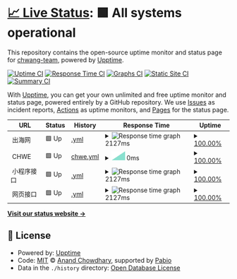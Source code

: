 # [📈 Live Status](https://status.chwang.com): <!--live status--> **🟩 All systems operational**

This repository contains the open-source uptime monitor and status page for [chwang-team](https://status.chwang.com), powered by [Upptime](https://github.com/upptime/upptime).

[![Uptime CI](https://github.com/chwang-team/status/workflows/Uptime%20CI/badge.svg)](https://github.com/chwang-team/status/actions?query=workflow%3A%22Uptime+CI%22)
[![Response Time CI](https://github.com/chwang-team/status/workflows/Response%20Time%20CI/badge.svg)](https://github.com/chwang-team/status/actions?query=workflow%3A%22Response+Time+CI%22)
[![Graphs CI](https://github.com/chwang-team/status/workflows/Graphs%20CI/badge.svg)](https://github.com/chwang-team/status/actions?query=workflow%3A%22Graphs+CI%22)
[![Static Site CI](https://github.com/chwang-team/status/workflows/Static%20Site%20CI/badge.svg)](https://github.com/chwang-team/status/actions?query=workflow%3A%22Static+Site+CI%22)
[![Summary CI](https://github.com/chwang-team/status/workflows/Summary%20CI/badge.svg)](https://github.com/chwang-team/status/actions?query=workflow%3A%22Summary+CI%22)

With [Upptime](https://upptime.js.org), you can get your own unlimited and free uptime monitor and status page, powered entirely by a GitHub repository. We use [Issues](https://github.com/chwang-team/status/issues) as incident reports, [Actions](https://github.com/chwang-team/status/actions) as uptime monitors, and [Pages](https://status.chwang.com) for the status page.

<!--start: status pages-->
<!-- This summary is generated by Upptime (https://github.com/upptime/upptime) -->
<!-- Do not edit this manually, your changes will be overwritten -->
<!-- prettier-ignore -->
| URL | Status | History | Response Time | Uptime |
| --- | ------ | ------- | ------------- | ------ |
| <img alt="" src="https://icons.duckduckgo.com/ip3/null.ico" height="13"> 出海网 | 🟩 Up | [.yml](https://github.com/chwang-team/status/commits/HEAD/history/.yml) | <details><summary><img alt="Response time graph" src="./graphs//response-time-week.png" height="20"> 2127ms</summary><br><a href="https://status.chwang.com/history/"><img alt="Response time 1526" src="https://img.shields.io/endpoint?url=https%3A%2F%2Fraw.githubusercontent.com%2Fchwang-team%2Fstatus%2FHEAD%2Fapi%2F%2Fresponse-time.json"></a><br><a href="https://status.chwang.com/history/"><img alt="24-hour response time 0" src="https://img.shields.io/endpoint?url=https%3A%2F%2Fraw.githubusercontent.com%2Fchwang-team%2Fstatus%2FHEAD%2Fapi%2F%2Fresponse-time-day.json"></a><br><a href="https://status.chwang.com/history/"><img alt="7-day response time 2127" src="https://img.shields.io/endpoint?url=https%3A%2F%2Fraw.githubusercontent.com%2Fchwang-team%2Fstatus%2FHEAD%2Fapi%2F%2Fresponse-time-week.json"></a><br><a href="https://status.chwang.com/history/"><img alt="30-day response time 1526" src="https://img.shields.io/endpoint?url=https%3A%2F%2Fraw.githubusercontent.com%2Fchwang-team%2Fstatus%2FHEAD%2Fapi%2F%2Fresponse-time-month.json"></a><br><a href="https://status.chwang.com/history/"><img alt="1-year response time 1526" src="https://img.shields.io/endpoint?url=https%3A%2F%2Fraw.githubusercontent.com%2Fchwang-team%2Fstatus%2FHEAD%2Fapi%2F%2Fresponse-time-year.json"></a></details> | <details><summary><a href="https://status.chwang.com/history/">100.00%</a></summary><a href="https://status.chwang.com/history/"><img alt="All-time uptime 53.78%" src="https://img.shields.io/endpoint?url=https%3A%2F%2Fraw.githubusercontent.com%2Fchwang-team%2Fstatus%2FHEAD%2Fapi%2F%2Fuptime.json"></a><br><a href="https://status.chwang.com/history/"><img alt="24-hour uptime 100.00%" src="https://img.shields.io/endpoint?url=https%3A%2F%2Fraw.githubusercontent.com%2Fchwang-team%2Fstatus%2FHEAD%2Fapi%2F%2Fuptime-day.json"></a><br><a href="https://status.chwang.com/history/"><img alt="7-day uptime 100.00%" src="https://img.shields.io/endpoint?url=https%3A%2F%2Fraw.githubusercontent.com%2Fchwang-team%2Fstatus%2FHEAD%2Fapi%2F%2Fuptime-week.json"></a><br><a href="https://status.chwang.com/history/"><img alt="30-day uptime 99.95%" src="https://img.shields.io/endpoint?url=https%3A%2F%2Fraw.githubusercontent.com%2Fchwang-team%2Fstatus%2FHEAD%2Fapi%2F%2Fuptime-month.json"></a><br><a href="https://status.chwang.com/history/"><img alt="1-year uptime 53.78%" src="https://img.shields.io/endpoint?url=https%3A%2F%2Fraw.githubusercontent.com%2Fchwang-team%2Fstatus%2FHEAD%2Fapi%2F%2Fuptime-year.json"></a></details>
| <img alt="" src="https://icons.duckduckgo.com/ip3/null.ico" height="13"> CHWE | 🟩 Up | [chwe.yml](https://github.com/chwang-team/status/commits/HEAD/history/chwe.yml) | <details><summary><img alt="Response time graph" src="./graphs/chwe/response-time-week.png" height="20"> 0ms</summary><br><a href="https://status.chwang.com/history/chwe"><img alt="Response time 1733" src="https://img.shields.io/endpoint?url=https%3A%2F%2Fraw.githubusercontent.com%2Fchwang-team%2Fstatus%2FHEAD%2Fapi%2Fchwe%2Fresponse-time.json"></a><br><a href="https://status.chwang.com/history/chwe"><img alt="24-hour response time 0" src="https://img.shields.io/endpoint?url=https%3A%2F%2Fraw.githubusercontent.com%2Fchwang-team%2Fstatus%2FHEAD%2Fapi%2Fchwe%2Fresponse-time-day.json"></a><br><a href="https://status.chwang.com/history/chwe"><img alt="7-day response time 0" src="https://img.shields.io/endpoint?url=https%3A%2F%2Fraw.githubusercontent.com%2Fchwang-team%2Fstatus%2FHEAD%2Fapi%2Fchwe%2Fresponse-time-week.json"></a><br><a href="https://status.chwang.com/history/chwe"><img alt="30-day response time 1733" src="https://img.shields.io/endpoint?url=https%3A%2F%2Fraw.githubusercontent.com%2Fchwang-team%2Fstatus%2FHEAD%2Fapi%2Fchwe%2Fresponse-time-month.json"></a><br><a href="https://status.chwang.com/history/chwe"><img alt="1-year response time 1733" src="https://img.shields.io/endpoint?url=https%3A%2F%2Fraw.githubusercontent.com%2Fchwang-team%2Fstatus%2FHEAD%2Fapi%2Fchwe%2Fresponse-time-year.json"></a></details> | <details><summary><a href="https://status.chwang.com/history/chwe">100.00%</a></summary><a href="https://status.chwang.com/history/chwe"><img alt="All-time uptime 53.78%" src="https://img.shields.io/endpoint?url=https%3A%2F%2Fraw.githubusercontent.com%2Fchwang-team%2Fstatus%2FHEAD%2Fapi%2Fchwe%2Fuptime.json"></a><br><a href="https://status.chwang.com/history/chwe"><img alt="24-hour uptime 100.00%" src="https://img.shields.io/endpoint?url=https%3A%2F%2Fraw.githubusercontent.com%2Fchwang-team%2Fstatus%2FHEAD%2Fapi%2Fchwe%2Fuptime-day.json"></a><br><a href="https://status.chwang.com/history/chwe"><img alt="7-day uptime 100.00%" src="https://img.shields.io/endpoint?url=https%3A%2F%2Fraw.githubusercontent.com%2Fchwang-team%2Fstatus%2FHEAD%2Fapi%2Fchwe%2Fuptime-week.json"></a><br><a href="https://status.chwang.com/history/chwe"><img alt="30-day uptime 99.95%" src="https://img.shields.io/endpoint?url=https%3A%2F%2Fraw.githubusercontent.com%2Fchwang-team%2Fstatus%2FHEAD%2Fapi%2Fchwe%2Fuptime-month.json"></a><br><a href="https://status.chwang.com/history/chwe"><img alt="1-year uptime 53.78%" src="https://img.shields.io/endpoint?url=https%3A%2F%2Fraw.githubusercontent.com%2Fchwang-team%2Fstatus%2FHEAD%2Fapi%2Fchwe%2Fuptime-year.json"></a></details>
| <img alt="" src="https://icons.duckduckgo.com/ip3/null.ico" height="13"> 小程序接口 | 🟩 Up | [.yml](https://github.com/chwang-team/status/commits/HEAD/history/.yml) | <details><summary><img alt="Response time graph" src="./graphs//response-time-week.png" height="20"> 2127ms</summary><br><a href="https://status.chwang.com/history/"><img alt="Response time 1526" src="https://img.shields.io/endpoint?url=https%3A%2F%2Fraw.githubusercontent.com%2Fchwang-team%2Fstatus%2FHEAD%2Fapi%2F%2Fresponse-time.json"></a><br><a href="https://status.chwang.com/history/"><img alt="24-hour response time 0" src="https://img.shields.io/endpoint?url=https%3A%2F%2Fraw.githubusercontent.com%2Fchwang-team%2Fstatus%2FHEAD%2Fapi%2F%2Fresponse-time-day.json"></a><br><a href="https://status.chwang.com/history/"><img alt="7-day response time 2127" src="https://img.shields.io/endpoint?url=https%3A%2F%2Fraw.githubusercontent.com%2Fchwang-team%2Fstatus%2FHEAD%2Fapi%2F%2Fresponse-time-week.json"></a><br><a href="https://status.chwang.com/history/"><img alt="30-day response time 1526" src="https://img.shields.io/endpoint?url=https%3A%2F%2Fraw.githubusercontent.com%2Fchwang-team%2Fstatus%2FHEAD%2Fapi%2F%2Fresponse-time-month.json"></a><br><a href="https://status.chwang.com/history/"><img alt="1-year response time 1526" src="https://img.shields.io/endpoint?url=https%3A%2F%2Fraw.githubusercontent.com%2Fchwang-team%2Fstatus%2FHEAD%2Fapi%2F%2Fresponse-time-year.json"></a></details> | <details><summary><a href="https://status.chwang.com/history/">100.00%</a></summary><a href="https://status.chwang.com/history/"><img alt="All-time uptime 53.78%" src="https://img.shields.io/endpoint?url=https%3A%2F%2Fraw.githubusercontent.com%2Fchwang-team%2Fstatus%2FHEAD%2Fapi%2F%2Fuptime.json"></a><br><a href="https://status.chwang.com/history/"><img alt="24-hour uptime 100.00%" src="https://img.shields.io/endpoint?url=https%3A%2F%2Fraw.githubusercontent.com%2Fchwang-team%2Fstatus%2FHEAD%2Fapi%2F%2Fuptime-day.json"></a><br><a href="https://status.chwang.com/history/"><img alt="7-day uptime 100.00%" src="https://img.shields.io/endpoint?url=https%3A%2F%2Fraw.githubusercontent.com%2Fchwang-team%2Fstatus%2FHEAD%2Fapi%2F%2Fuptime-week.json"></a><br><a href="https://status.chwang.com/history/"><img alt="30-day uptime 99.95%" src="https://img.shields.io/endpoint?url=https%3A%2F%2Fraw.githubusercontent.com%2Fchwang-team%2Fstatus%2FHEAD%2Fapi%2F%2Fuptime-month.json"></a><br><a href="https://status.chwang.com/history/"><img alt="1-year uptime 53.78%" src="https://img.shields.io/endpoint?url=https%3A%2F%2Fraw.githubusercontent.com%2Fchwang-team%2Fstatus%2FHEAD%2Fapi%2F%2Fuptime-year.json"></a></details>
| <img alt="" src="https://icons.duckduckgo.com/ip3/null.ico" height="13"> 网页接口 | 🟩 Up | [.yml](https://github.com/chwang-team/status/commits/HEAD/history/.yml) | <details><summary><img alt="Response time graph" src="./graphs//response-time-week.png" height="20"> 2127ms</summary><br><a href="https://status.chwang.com/history/"><img alt="Response time 1526" src="https://img.shields.io/endpoint?url=https%3A%2F%2Fraw.githubusercontent.com%2Fchwang-team%2Fstatus%2FHEAD%2Fapi%2F%2Fresponse-time.json"></a><br><a href="https://status.chwang.com/history/"><img alt="24-hour response time 0" src="https://img.shields.io/endpoint?url=https%3A%2F%2Fraw.githubusercontent.com%2Fchwang-team%2Fstatus%2FHEAD%2Fapi%2F%2Fresponse-time-day.json"></a><br><a href="https://status.chwang.com/history/"><img alt="7-day response time 2127" src="https://img.shields.io/endpoint?url=https%3A%2F%2Fraw.githubusercontent.com%2Fchwang-team%2Fstatus%2FHEAD%2Fapi%2F%2Fresponse-time-week.json"></a><br><a href="https://status.chwang.com/history/"><img alt="30-day response time 1526" src="https://img.shields.io/endpoint?url=https%3A%2F%2Fraw.githubusercontent.com%2Fchwang-team%2Fstatus%2FHEAD%2Fapi%2F%2Fresponse-time-month.json"></a><br><a href="https://status.chwang.com/history/"><img alt="1-year response time 1526" src="https://img.shields.io/endpoint?url=https%3A%2F%2Fraw.githubusercontent.com%2Fchwang-team%2Fstatus%2FHEAD%2Fapi%2F%2Fresponse-time-year.json"></a></details> | <details><summary><a href="https://status.chwang.com/history/">100.00%</a></summary><a href="https://status.chwang.com/history/"><img alt="All-time uptime 53.78%" src="https://img.shields.io/endpoint?url=https%3A%2F%2Fraw.githubusercontent.com%2Fchwang-team%2Fstatus%2FHEAD%2Fapi%2F%2Fuptime.json"></a><br><a href="https://status.chwang.com/history/"><img alt="24-hour uptime 100.00%" src="https://img.shields.io/endpoint?url=https%3A%2F%2Fraw.githubusercontent.com%2Fchwang-team%2Fstatus%2FHEAD%2Fapi%2F%2Fuptime-day.json"></a><br><a href="https://status.chwang.com/history/"><img alt="7-day uptime 100.00%" src="https://img.shields.io/endpoint?url=https%3A%2F%2Fraw.githubusercontent.com%2Fchwang-team%2Fstatus%2FHEAD%2Fapi%2F%2Fuptime-week.json"></a><br><a href="https://status.chwang.com/history/"><img alt="30-day uptime 99.95%" src="https://img.shields.io/endpoint?url=https%3A%2F%2Fraw.githubusercontent.com%2Fchwang-team%2Fstatus%2FHEAD%2Fapi%2F%2Fuptime-month.json"></a><br><a href="https://status.chwang.com/history/"><img alt="1-year uptime 53.78%" src="https://img.shields.io/endpoint?url=https%3A%2F%2Fraw.githubusercontent.com%2Fchwang-team%2Fstatus%2FHEAD%2Fapi%2F%2Fuptime-year.json"></a></details>

<!--end: status pages-->

[**Visit our status website →**](https://status.chwang.com)

## 📄 License

- Powered by: [Upptime](https://github.com/upptime/upptime)
- Code: [MIT](./LICENSE) © [Anand Chowdhary](https://anandchowdhary.com), supported by [Pabio](https://pabio.com)
- Data in the `./history` directory: [Open Database License](https://opendatacommons.org/licenses/odbl/1-0/)
